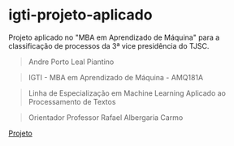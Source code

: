 # igti-projeto-aplicado
Projeto aplicado no "MBA em Aprendizado de Máquina" para a classificação de processos da 3ª vice presidência do TJSC.

> Andre Porto Leal Piantino

> IGTI - MBA em Aprendizado de Máquina - AMQ181A

> Linha de Especialização em Machine Learning Aplicado ao Processamento de Textos

> Orientador Professor Rafael Albergaria Carmo

[Projeto](notebooks/projeto.ipynb)